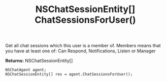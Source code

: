 ﻿---
uid: crmscript_ref_NSChatAgent_ChatSessionsForUser
title: NSChatSessionEntity[] ChatSessionsForUser()
intellisense: NSChatAgent.ChatSessionsForUser
keywords: NSChatAgent, ChatSessionsForUser
so.topic: reference
---

Get all chat sessions which this user is a member of. Members means that you have at least one of: Can Respond, Notifications, Listen or Manager


**Returns:** NSChatSessionEntity[]

```crmscript
NSChatAgent agent;
NSChatSessionEntity[] res = agent.ChatSessionsForUser();
```

